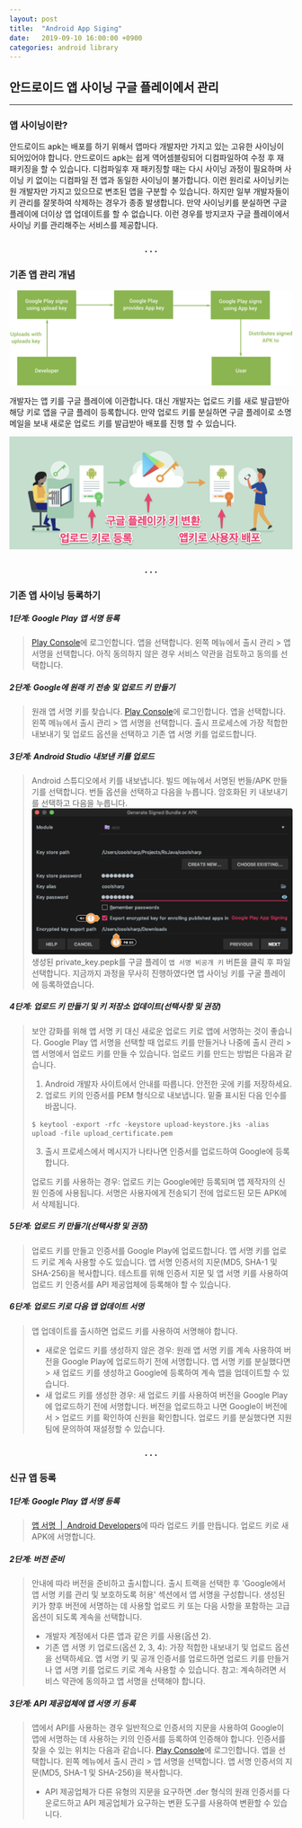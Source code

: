 ```yaml
---
layout: post
title:  "Android App Siging"
date:   2019-09-10 16:00:00 +0900
categories: android library
---
```


## 안드로이드 앱 사이닝 구글 플레이에서 관리
---
### 앱 사이닝이란?

안드로이드 apk는 배포를 하기 위해서 앱마다 개발자만 가지고 있는 고유한 사이닝이 되어있어야 합니다. 안드로이드 apk는 쉽게 역어셈블링되어 디컴파일하여 수정 후 재 패키징을 할 수 있습니다. 디컴파일후 재 패키징할 때는 다시 사이닝 과정이 필요하며 사이닝 키 없이는 디컴파일 전 앱과 동일한 사이닝이 불가합니다. 이런 원리로 사이닝키는 원 개발자만 가지고 있으므로 변조된 앱을 구분할 수 있습니다. 하지만 일부 개발자들이 키 관리를 잘못하여 삭제하는 경우가 종종 발생합니다. 만약 사이닝키를 분실하면 구글 플레이에 더이상 앱 업데이트를 할 수 없습니다. 이런 경우를 방지코자 구글 플레이에서 사이닝 키를 관리해주는 서비스를 제공합니다.

<h3 align="center">. . .</h3>

### 기존 앱 관리 개념

![9ac5ff19.png](/static/img/post/2019-09-10-android_app_signing/9ac5ff19.png)

개발자는 앱 키를 구글 플레이에 이관합니다. 대신 개발자는 업로드 키를 새로 발급받아 해당 키로 앱을 구글 플레이 등록합니다. 만약 업로드 키를 분실하면 구글 플레이로 소명 메일을 보내 새로운 업로드 키를 발급받아 배포를 진행 할 수 있습니다.

![76f8b4f7.png](/static/img/post/2019-09-10-android_app_signing/76f8b4f7.png)

<h3 align="center">. . .</h3>

### 기존 앱 사이닝 등록하기

##### 1단계: Google Play 앱 서명 등록

> [Play Console](https://play.google.com/apps/publish/)에 로그인합니다.
> 앱을 선택합니다.
> 왼쪽 메뉴에서 출시 관리 > 앱 서명을 선택합니다.
> 아직 동의하지 않은 경우 서비스 약관을 검토하고 동의를 선택합니다.

##### 2단계: Google에 원래 키 전송 및 업로드 키 만들기

> 원래 앱 서명 키를 찾습니다.
> [Play Console](https://play.google.com/apps/publish/)에 로그인합니다.
> 앱을 선택합니다.
> 왼쪽 메뉴에서 출시 관리 > 앱 서명을 선택합니다.
> 출시 프로세스에 가장 적합한 내보내기 및 업로드 옵션을 선택하고 기존 앱 서명 키를 업로드합니다.

##### 3단계: Android Studio 내보낸 키를 업로드

> Android 스튜디오에서 키를 내보냅니다.
> 빌드 메뉴에서 서명된 번들/APK 만들기를 선택합니다. 번들 옵션을 선택하고 다음을 누릅니다.
> 암호화된 키 내보내기를 선택하고 다음을 누릅니다.
> ![55248a28.png](/static/img/post/2019-09-10-android_app_signing/55248a28.png)
> 생성된 private_key.pepk를 구글 플레이 `앱 서명 비공개 키` 버튼을 클릭 후 파일 선택합니다.
> 지금까지 과정을 무사히 진행하였다면 앱 사이닝 키를 구굴 플레이에 등록하였습니다.

##### 4단계: 업로드 키 만들기 및 키 저장소 업데이트(선택사항 및 권장)

> 보안 강화를 위해 앱 서명 키 대신 새로운 업로드 키로 앱에 서명하는 것이 좋습니다.
> Google Play 앱 서명을 선택할 때 업로드 키를 만들거나 나중에 출시 관리 > 앱 서명에서 업로드 키를 만들 수 있습니다.
> 업로드 키를 만드는 방법은 다음과 같습니다.
>
> 1. Android 개발자 사이트에서 안내를 따릅니다. 안전한 곳에 키를 저장하세요.
> 2. 업로드 키의 인증서를 PEM 형식으로 내보냅니다. 밑줄 표시된 다음 인수를 바꿉니다.
> ```shell
> $ keytool -export -rfc -keystore upload-keystore.jks -alias upload -file upload_certificate.pem
> ```
> 3. 출시 프로세스에서 메시지가 나타나면 인증서를 업로드하여 Google에 등록합니다.
>
> 업로드 키를 사용하는 경우:
> 업로드 키는 Google에만 등록되며 앱 제작자의 신원 인증에 사용됩니다.
> 서명은 사용자에게 전송되기 전에 업로드된 모든 APK에서 삭제됩니다.

##### 5단계: 업로드 키 만들기(선택사항 및 권장)

> 업로드 키를 만들고 인증서를 Google Play에 업로드합니다.
> 앱 서명 키를 업로드 키로 계속 사용할 수도 있습니다.
> 앱 서명 인증서의 지문(MD5, SHA-1 및 SHA-256)을 복사합니다.
> 테스트를 위해 인증서 지문 및 앱 서명 키를 사용하여 업로드 키 인증서를 API 제공업체에 등록해야 할 수 있습니다.

##### 6단계: 업로드 키로 다음 앱 업데이트 서명

> 앱 업데이트를 출시하면 업로드 키를 사용하여 서명해야 합니다.
> - 새로운 업로드 키를 생성하지 않은 경우: 원래 앱 서명 키를 계속 사용하여 버전을 Google Play에 업로드하기 전에 서명합니다. 앱 서명 키를 분실했다면 > 새 업로드 키를 생성하고 Google에 등록하여 계속 앱을 업데이트할 수 있습니다.
> - 새 업로드 키를 생성한 경우: 새 업로드 키를 사용하여 버전을 Google Play에 업로드하기 전에 서명합니다. 버전을 업로드하고 나면 Google이 버전에서 > 업로드 키를 확인하여 신원을 확인합니다. 업로드 키를 분실했다면 지원팀에 문의하여 재설정할 수 있습니다.

<h3 align="center">. . .</h3>

### 신규 앱 등록

##### 1단계: Google Play 앱 서명 등록

> [앱 서명  \|  Android Developers](https://developer.android.com/studio/publish/app-signing)에 따라 업로드 키를 만듭니다.
> 업로드 키로 새 APK에 서명합니다.

##### 2단계: 버전 준비

> 안내에 따라 버전을 준비하고 출시합니다.
> 출시 트랙을 선택한 후 'Google에서 앱 서명 키를 관리 및 보호하도록 허용' 섹션에서 앱 서명을 구성합니다.
> 생성된 키가 향후 버전에 서명하는 데 사용할 업로드 키 또는 다음 사항을 포함하는 고급 옵션이 되도록 계속을 선택합니다.
> - 개발자 계정에서 다른 앱과 같은 키를 사용(옵션 2).
> - 기존 앱 서명 키 업로드(옵션 2, 3, 4): 가장 적합한 내보내기 및 업로드 옵션을 선택하세요. 앱 서명 키 및 공개 인증서를 업로드하면 업로드 키를 만들거나 앱 서명 키를 업로드 키로 계속 사용할 수 있습니다.
> 참고: 계속하려면 서비스 약관에 동의하고 앱 서명을 선택해야 합니다.

##### 3단계: API 제공업체에 앱 서명 키 등록

> 앱에서 API를 사용하는 경우 일반적으로 인증서의 지문을 사용하여 Google이 앱에 서명하는 데 사용하는 키의 인증서를 등록하여 인증해야 합니다. 인증서를 찾을 수 있는 위치는 다음과 같습니다.
> [Play Console](https://play.google.com/apps/publish/)에 로그인합니다.
> 앱을 선택합니다.
> 왼쪽 메뉴에서 출시 관리 > 앱 서명을 선택합니다.
> 앱 서명 인증서의 지문(MD5, SHA-1 및 SHA-256)을 복사합니다.
>  - API 제공업체가 다른 유형의 지문을 요구하면 .der 형식의 원래 인증서를 다운로드하고 API 제공업체가 요구하는 변환 도구를 사용하여 변환할 수 있습니다.
